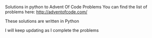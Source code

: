 Solutions in python to Advent Of Code Problems
You can find the list of problems here:
http://adventofcode.com/

These solutions are written in Python

I will keep updating as I complete the problems